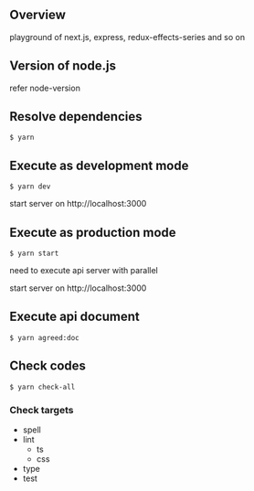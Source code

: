 ## Overview
playground of next.js, express, redux-effects-series and so on

## Version of node.js
refer node-version

## Resolve dependencies
`$ yarn`

## Execute as development mode
`$ yarn dev`

start server on http://localhost:3000

## Execute as production mode
`$ yarn start`

need to execute api server with parallel

start server on http://localhost:3000

## Execute api document
`$ yarn agreed:doc`

## Check codes
`$ yarn check-all`

### Check targets
- spell
- lint
    - ts
    - css
- type
- test
